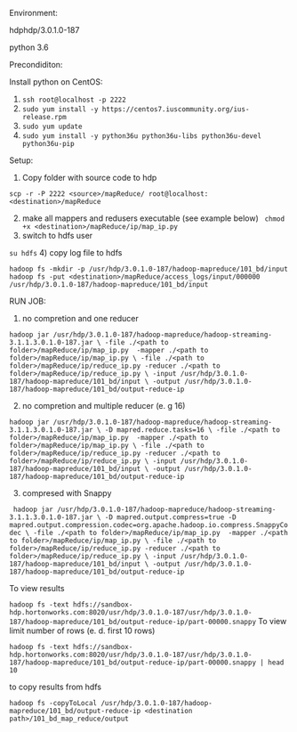 Environment:

hdphdp/3.0.1.0-187

python 3.6

Precondiditon:

Install python on CentOS:
1) `ssh root@localhost -p 2222`
2) `sudo yum install -y https://centos7.iuscommunity.org/ius-release.rpm`
3) `sudo yum update`
4) `sudo yum install -y python36u python36u-libs python36u-devel python36u-pip`

Setup:
1) Copy folder with source code to hdp 

 `scp -r -P 2222 <source>/mapReduce/ root@localhost:<destination>/mapReduce`
 
2) make all mappers and redusers executable (see example below)
 `
 chmod +x <destination>/mapReduce/ip/map_ip.py`
3) switch to hdfs user 

 `su hdfs`
4) copy log file to hdfs

 `hadoop fs -mkdir -p /usr/hdp/3.0.1.0-187/hadoop-mapreduce/101_bd/input`
 `hadoop fs -put <destination>/mapReduce/access_logs/input/000000 /usr/hdp/3.0.1.0-187/hadoop-mapreduce/101_bd/input`

RUN JOB:

1) no compretion and one reducer 

`hadoop jar /usr/hdp/3.0.1.0-187/hadoop-mapreduce/hadoop-streaming-3.1.1.3.0.1.0-187.jar \
-file ./<path to folder>/mapReduce/ip/map_ip.py  -mapper ./<path to folder>/mapReduce/ip/map_ip.py \
-file ./<path to folder>/mapReduce/ip/reduce_ip.py -reducer ./<path to folder>/mapReduce/ip/reduce_ip.py \
-input /usr/hdp/3.0.1.0-187/hadoop-mapreduce/101_bd/input \
-output /usr/hdp/3.0.1.0-187/hadoop-mapreduce/101_bd/output-reduce-ip`

2) no compretion and multiple reducer (e. g 16)

`hadoop jar /usr/hdp/3.0.1.0-187/hadoop-mapreduce/hadoop-streaming-3.1.1.3.0.1.0-187.jar \
-D mapred.reduce.tasks=16 \
-file ./<path to folder>/mapReduce/ip/map_ip.py  -mapper ./<path to folder>/mapReduce/ip/map_ip.py \
-file ./<path to folder>/mapReduce/ip/reduce_ip.py -reducer ./<path to folder>/mapReduce/ip/reduce_ip.py \
-input /usr/hdp/3.0.1.0-187/hadoop-mapreduce/101_bd/input \
-output /usr/hdp/3.0.1.0-187/hadoop-mapreduce/101_bd/output-reduce-ip`

3) compresed with Snappy 

` hadoop jar /usr/hdp/3.0.1.0-187/hadoop-mapreduce/hadoop-streaming-3.1.1.3.0.1.0-187.jar \
-D mapred.output.compress=true -D mapred.output.compression.codec=org.apache.hadoop.io.compress.SnappyCodec \
-file ./<path to folder>/mapReduce/ip/map_ip.py  -mapper ./<path to folder>/mapReduce/ip/map_ip.py \
-file ./<path to folder>/mapReduce/ip/reduce_ip.py -reducer ./<path to folder>/mapReduce/ip/reduce_ip.py \
-input /usr/hdp/3.0.1.0-187/hadoop-mapreduce/101_bd/input \
-output /usr/hdp/3.0.1.0-187/hadoop-mapreduce/101_bd/output-reduce-ip`

To view results 

`hadoop fs -text hdfs://sandbox-hdp.hortonworks.com:8020/usr/hdp/3.0.1.0-187/usr/hdp/3.0.1.0-187/hadoop-mapreduce/101_bd/output-reduce-ip/part-00000.snappy`
To view limit number of rows (e. d. first 10 rows)

`hadoop fs -text hdfs://sandbox-hdp.hortonworks.com:8020/usr/hdp/3.0.1.0-187/usr/hdp/3.0.1.0-187/hadoop-mapreduce/101_bd/output-reduce-ip/part-00000.snappy | head 10`

to copy results from hdfs
 
`hadoop fs -copyToLocal /usr/hdp/3.0.1.0-187/hadoop-mapreduce/101_bd/output-reduce-ip <destination path>/101_bd_map_reduce/output`
